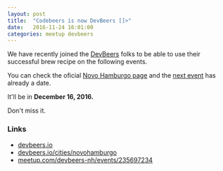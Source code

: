 ```yaml
---
layout: post
title:  "Codebeers is now DevBeers []>"
date:   2016-11-24 16:01:00
categories: meetup devbeers
---
```


We have recently joined the [DevBeers][1] folks to be able to use their successful brew recipe on the following events.

You can check the oficial [Novo Hamburgo page][2] and the [next event][3] has already a date.

It'll be in **December 16, 2016.**

<i class="fa fa-beer"></i> Don't miss it.

### Links

- [devbeers.io][1]
- [devbeers.io/cities/novohamburgo][2]
- [meetup.com/devbeers-nh/events/235697234][3]

[1]: https://www.devbeers.io/
[2]: https://www.devbeers.io/cities/novohamburgo.html
[3]: https://www.meetup.com/devbeers-nh/events/235697234/
